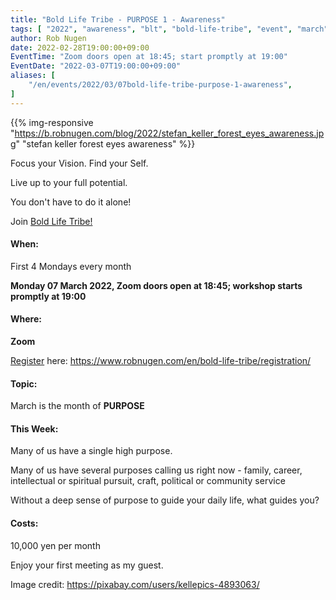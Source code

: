 ```yaml
---
title: "Bold Life Tribe - PURPOSE 1 - Awareness"
tags: [ "2022", "awareness", "blt", "bold-life-tribe", "event", "march", "online" ]
author: Rob Nugen
date: 2022-02-28T19:00:00+09:00
EventTime: "Zoom doors open at 18:45; start promptly at 19:00"
EventDate: "2022-03-07T19:00:00+09:00"
aliases: [
    "/en/events/2022/03/07bold-life-tribe-purpose-1-awareness",
]
---
```


{{% img-responsive "https://b.robnugen.com/blog/2022/stefan_keller_forest_eyes_awareness.jpg" "stefan keller forest eyes awareness" %}}

Focus your Vision.  Find your Self.

Live up to your full potential.

You don't have to do it alone!

Join [Bold Life Tribe!](/en/bold-life-tribe/)

#### When:

First 4 Mondays every month

**Monday 07 March 2022, Zoom doors open at 18:45; workshop starts promptly at 19:00**

#### Where:

**Zoom**

[Register](/en/bold-life-tribe/registration/) here: https://www.robnugen.com/en/bold-life-tribe/registration/

#### Topic:

March is the month of __PURPOSE__

#### This Week:

Many of us have a single high purpose.

Many of us have several purposes calling us right now -
family, career, intellectual or spiritual pursuit,
craft, political or community service

Without a deep sense of purpose to guide your daily life,
what guides you?


#### Costs: ####

10,000 yen per month

Enjoy your first meeting as my guest.

<div class="note">Image credit:
<a href="https://pixabay.com/users/kellepics-4893063/">https://pixabay.com/users/kellepics-4893063/</a>
</div>
